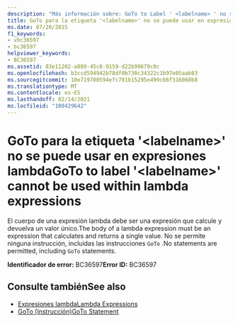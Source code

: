 ```yaml
---
description: "Más información sobre: GoTo to Label ' <labelname> ' no se puede usar en expresiones lambda"
title: GoTo para la etiqueta '<labelname>' no se puede usar en expresiones lambda
ms.date: 07/20/2015
f1_keywords:
- vbc36597
- bc36597
helpviewer_keywords:
- BC36597
ms.assetid: 83e11202-a889-45c8-9159-d22b99679c0c
ms.openlocfilehash: b3ccd594942b78df0b730c34322c1b97e05aab83
ms.sourcegitcommit: 10e719780594efc781b15295e499c66f316068b8
ms.translationtype: MT
ms.contentlocale: es-ES
ms.lasthandoff: 02/14/2021
ms.locfileid: "100429642"
---
```

# <a name="goto-to-label-labelname-cannot-be-used-within-lambda-expressions"></a><span data-ttu-id="d9f04-103">GoTo para la etiqueta '\<labelname>' no se puede usar en expresiones lambda</span><span class="sxs-lookup"><span data-stu-id="d9f04-103">GoTo to label '\<labelname>' cannot be used within lambda expressions</span></span>

<span data-ttu-id="d9f04-104">El cuerpo de una expresión lambda debe ser una expresión que calcule y devuelva un valor único.</span><span class="sxs-lookup"><span data-stu-id="d9f04-104">The body of a lambda expression must be an expression that calculates and returns a single value.</span></span> <span data-ttu-id="d9f04-105">No se permite ninguna instrucción, incluidas las instrucciones `GoTo` .</span><span class="sxs-lookup"><span data-stu-id="d9f04-105">No statements are permitted, including `GoTo` statements.</span></span>  
  
 <span data-ttu-id="d9f04-106">**Identificador de error:** BC36597</span><span class="sxs-lookup"><span data-stu-id="d9f04-106">**Error ID:** BC36597</span></span>  
  
## <a name="see-also"></a><span data-ttu-id="d9f04-107">Consulte también</span><span class="sxs-lookup"><span data-stu-id="d9f04-107">See also</span></span>

- [<span data-ttu-id="d9f04-108">Expresiones lambda</span><span class="sxs-lookup"><span data-stu-id="d9f04-108">Lambda Expressions</span></span>](../programming-guide/language-features/procedures/lambda-expressions.md)
- [<span data-ttu-id="d9f04-109">GoTo (Instrucción)</span><span class="sxs-lookup"><span data-stu-id="d9f04-109">GoTo Statement</span></span>](../language-reference/statements/goto-statement.md)
